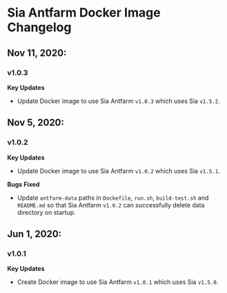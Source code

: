 # Sia Antfarm Docker Image Changelog

## Nov 11, 2020:
### v1.0.3
**Key Updates**
- Update Docker image to use Sia Antfarm `v1.0.3` which uses Sia `v1.5.2`.

## Nov 5, 2020:
### v1.0.2
**Key Updates**
- Update Docker image to use Sia Antfarm `v1.0.2` which uses Sia `v1.5.1`.

**Bugs Fixed**
- Update `antfarm-data` paths in `Dockefile`, `run.sh`, `build-test.sh` and
  `README.md` so that Sia Antfarm `v1.0.2` can successfully delete data
  directory on startup.

## Jun 1, 2020:
### v1.0.1
**Key Updates**
- Create Docker image to use Sia Antfarm `v1.0.1` which uses Sia `v1.5.0`.